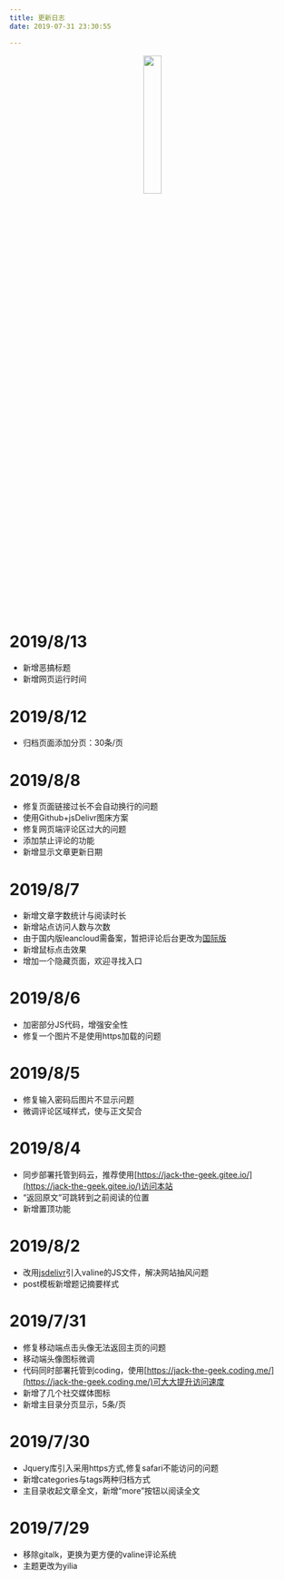 ```yaml
---
title: 更新日志
date: 2019-07-31 23:30:55

---
```

<map name="log2">
	<area shape="circle" coords="184,168,20" href="/log/log2.html">
</map>
<div align="center">
	<img src="https://cdn.jsdelivr.net/gh/jack-thegeek/pic/2019/日志页.jpg" width="25%" usemap="#log2">
</div>

# 2019/8/13
* 新增恶搞标题
* 新增网页运行时间

# 2019/8/12
* 归档页面添加分页：30条/页

# 2019/8/8
* 修复页面链接过长不会自动换行的问题
* 使用Github+jsDelivr图床方案
* 修复网页端评论区过大的问题
* 添加禁止评论的功能
* 新增显示文章更新日期

# 2019/8/7
* 新增文章字数统计与阅读时长
* 新增站点访问人数与次数
* 由于国内版leancloud需备案，暂把评论后台更改为[国际版](https://console.leancloud.app/app.html?appid=CEBHurrFdOBXer38rsriXIy1-MdYXbMMI#/general)
* 新增鼠标点击效果
* 增加一个隐藏页面，欢迎寻找入口

# 2019/8/6
* 加密部分JS代码，增强安全性
* 修复一个图片不是使用https加载的问题

# 2019/8/5
* 修复输入密码后图片不显示问题
* 微调评论区域样式，使与正文契合

# 2019/8/4
* 同步部署托管到码云，推荐使用[https://jack-the-geek.gitee.io/](https://jack-the-geek.gitee.io/)访问本站
* “返回原文”可跳转到之前阅读的位置
* 新增置顶功能

# 2019/8/2
* 改用[jsdelivr](https://www.jsdelivr.com/package/npm/valine)引入valine的JS文件，解决网站抽风问题
* post模板新增题记摘要样式

# 2019/7/31
* 修复移动端点击头像无法返回主页的问题
* 移动端头像图标微调
* 代码同时部署托管到coding，使用[https://jack-the-geek.coding.me/](https://jack-the-geek.coding.me/)可大大提升访问速度
* 新增了几个社交媒体图标
* 新增主目录分页显示，5条/页

# 2019/7/30
* Jquery库引入采用https方式,修复safari不能访问的问题
* 新增categories与tags两种归档方式
* 主目录收起文章全文，新增“more”按钮以阅读全文

# 2019/7/29
* 移除gitalk，更换为更方便的valine评论系统
* 主题更改为yilia